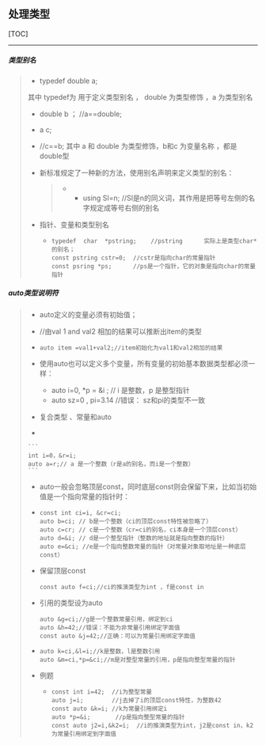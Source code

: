 ## 处理类型

[TOC]

---



#####  类型别名

> -    typedef    double a;
>
>   其中 typedef为 用于定义类型别名 ， double 为类型修饰 ，a 为类型别名
>
>   -    double b   ；       //a==double;
>
>   -   a  c;
>   - //c==b;   其中    a 和 double 为类型修饰，b和c 为变量名称 ，都是double型
>
> - 新标准规定了一种新的方法，使用别名声明来定义类型的别名：
>
>   > - - using SI=n;      //SI是n的同义词，其作用是把等号左侧的名字规定成等号右侧的别名
>
> - 指针、变量和类型别名
>
>   - ```
>     typedef  char  *pstring;    //pstring      实际上是类型char*的别名；
>     const pstring cstr=0;  //cstr是指向char的常量指针
>     const psring *ps;      //ps是一个指针，它的对象是指向char的常量指针
>     ```



##### auto类型说明符

> -   auto定义的变量必须有初始值；
>
>   -    //由val 1 and val2 相加的结果可以推断出item的类型
>
>   - ```
>     auto item =val1+val2;//item初始化为val1和val2相加的结果
>     ```
>
> - 使用auto也可以定义多个变量，所有变量的初始基本数据类型都必须一样：
>   -  auto   i=0,  *p  =  &i  ;    //   i 是整数，p 是整型指针
>   - auto    sz=0 ,  pi=3.14    //错误： sz和pi的类型不一致
>
> -  复合类型 、常量和auto
>
>   - 
>
>     ```
>     int i=0，&r=i;
>     auto a=r;// a 是一个整数（r是a的别名，而i是一个整数）
>     ```
>
>   - auto一般会忽略顶层const，同时底层const则会保留下来，比如当初始值是一个指向常量的指针时：
>
>   - ```
>     const int ci=i, &cr=ci;
>     auto b=ci; // b是一个整数（ci的顶层const特性被忽略了）
>     auto c=cr; // c是一个整数（cr=ci的别名，ci本身是一个顶层const）
>     auto d=&i; // d是一个整型指针（整数的地址就是指向整数的指针）
>     auto e=&ci; //e是一个指向整数常量的指针（对常量对象取地址是一种底层const）
>     ```
>
>     
>
>   - 保留顶层const
>
>     ```
>     const auto f=ci;//ci的推演类型为int ，f是const in
>     ```
>
>   - 引用的类型设为auto
>
>     ```
>     auto &g=ci;//g是一个整数常量引用，绑定到ci
>     auto &h=42;//错误：不能为非常量引用绑定字面值
>     const auto &j=42;//正确：可以为常量引用绑定字面值
>     ```
>
>   - ```
>     auto k=ci,&l=i;//k是整数，l是整数引用
>     auto &m=ci,*p=&ci;//m是对整型常量的引用，p是指向整型常量的指针
>     ```
>
>     
>
> - 例题
>
>   - ```
>     const int i=42;  //i为整型常量
>     auto j=i;        //j去掉了i的顶层const特性，为整数42
>     const auto &k=i; //k为常量引用绑定i
>     auto *p=&i;       //p是指向整型常量的指针
>     const auto j2=i,&k2=i;  //i的推演类型为int，j2是const in，k2为常量引用绑定到字面值
>     ```
>
>     